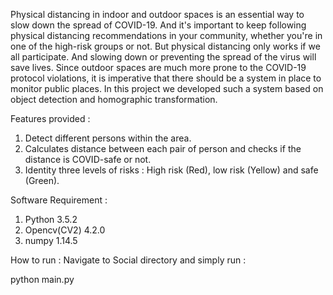 Physical distancing in indoor and outdoor spaces is an essential way to slow down the spread of COVID-19. And it's important to keep following physical distancing recommendations in your community, whether you're in one of the high-risk groups or not. But physical distancing only works if we all participate. And slowing down or preventing the spread of the virus will save lives. Since outdoor spaces are much more prone to the COVID-19 protocol violations, it is imperative that there should be a system in place to monitor public places. In this project we developed such a system based on object detection and homographic transformation.

Features provided :

1. Detect different persons within the area.
2. Calculates distance between each pair of person and checks if the distance is COVID-safe or not.
3. Identity three levels of risks : High risk (Red), low risk (Yellow) and safe (Green).

Software Requirement :

1. Python 3.5.2
2. Opencv(CV2) 4.2.0
3. numpy 1.14.5

How to run :
Navigate to Social directory and simply run :

python main.py
